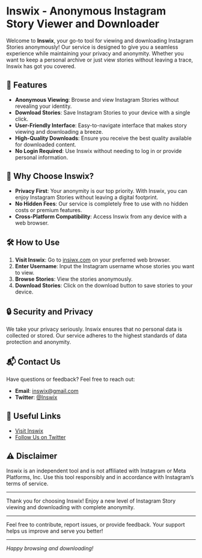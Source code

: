 # Inswix - Anonymous Instagram Story Viewer and Downloader

Welcome to **Inswix**, your go-to tool for viewing and downloading Instagram Stories anonymously! Our service is designed to give you a seamless experience while maintaining your privacy and anonymity. Whether you want to keep a personal archive or just view stories without leaving a trace, Inswix has got you covered.

## 🚀 Features

- **Anonymous Viewing**: Browse and view Instagram Stories without revealing your identity.
- **Download Stories**: Save Instagram Stories to your device with a single click.
- **User-Friendly Interface**: Easy-to-navigate interface that makes story viewing and downloading a breeze.
- **High-Quality Downloads**: Ensure you receive the best quality available for downloaded content.
- **No Login Required**: Use Inswix without needing to log in or provide personal information.

## 🌟 Why Choose Inswix?

- **Privacy First**: Your anonymity is our top priority. With Inswix, you can enjoy Instagram Stories without leaving a digital footprint.
- **No Hidden Fees**: Our service is completely free to use with no hidden costs or premium features.
- **Cross-Platform Compatibility**: Access Inswix from any device with a web browser.

## 🛠️ How to Use

1. **Visit Inswix**: Go to [insiwx.com](https://inswix.com) on your preferred web browser.
2. **Enter Username**: Input the Instagram username whose stories you want to view.
3. **Browse Stories**: View the stories anonymously.
4. **Download Stories**: Click on the download button to save stories to your device.

## 🔒 Security and Privacy

We take your privacy seriously. Inswix ensures that no personal data is collected or stored. Our service adheres to the highest standards of data protection and anonymity.

## 📬 Contact Us

Have questions or feedback? Feel free to reach out:

- **Email**: [inswix@gmail.com](mailto:inswix@gmail.com)
- **Twitter**: [@Inswix](https://twitter.com/inswix)

## 🔗 Useful Links

- [Visit Inswix](https://inswix.com)
- [Follow Us on Twitter](https://twitter.com/inswix)

## ⚠️ Disclaimer

Inswix is an independent tool and is not affiliated with Instagram or Meta Platforms, Inc. Use this tool responsibly and in accordance with Instagram’s terms of service.

---

Thank you for choosing Inswix! Enjoy a new level of Instagram Story viewing and downloading with complete anonymity.

---

Feel free to contribute, report issues, or provide feedback. Your support helps us improve and serve you better!

---

*Happy browsing and downloading!*
